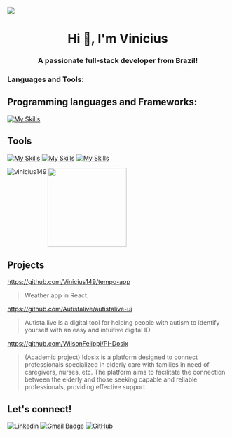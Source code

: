 ![](https://komarev.com/ghpvc/?username=vinicius149&color=006bed)

<h1 align="center">Hi 👋, I'm Vinicius</h1>
<h3 align="center">A passionate full-stack developer from Brazil!</h3>

<h3 align="left">Languages and Tools:</h3>

## Programming languages and Frameworks:

[![My Skills](https://skillicons.dev/icons?i=js,html,css,php,laravel,react,mysql)](https://skillicons.dev)

## Tools

[![My Skills](https://skillicons.dev/icons?i=postman)](https://skillicons.dev)
[![My Skills](https://skillicons.dev/icons?i=git,docker,github,linux)](https://skillicons.dev)
[![My Skills](https://skillicons.dev/icons?i=vscode,figma)](https://skillicons.dev)






<p><img align="left" src="https://github-readme-stats.vercel.app/api/top-langs?username=vinicius149&show_icons=true&locale=en&layout=compact" alt="vinicius149" /></p>

<a href="https://github.com/Vinicius149" title="Perfil do Vinicius">
  <img height="180em" src="https://github-readme-stats.vercel.app/api?username=vinicius149&theme=dracula&show_icons=true" />
</a>

## Projects

https://github.com/Vinicius149/tempo-app

> Weather app in React.

https://github.com/Autistalive/autistalive-ui

> Autista.live is a digital tool for helping people with autism to identify yourself with an easy and intuitive digital ID

https://github.com/WilsonFelippi/PI-Dosix

> (Academic project) !dosix is a platform designed to connect professionals specialized in elderly care with families in need of caregivers, nurses, etc. The platform aims to facilitate the connection between the elderly and those seeking capable and reliable professionals, providing effective support.



## Let's connect!

[![Linkedin](https://img.shields.io/badge/-Vinicius149-blue?style=flat-square&logo=Linkedin&logoColor=white&link=https://www.linkedin.com/in/vinicius149/)](https://www.linkedin.com/in/vinicius149/)
[![Gmail Badge](https://img.shields.io/badge/-vindeoli@gmail.com-006bed?style=flat-square&logo=Gmail&logoColor=white&link=mailto:vindeoli@gmail.com)](mailto:vindeoli@gmail.com)
[![GitHub](https://img.shields.io/github/followers/vinicius149?label=follow&style=social)](https://github.com/Vinicius149)
